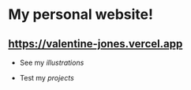 # My personal website!

## https://valentine-jones.vercel.app

- See my *illustrations*

- Test my *projects*
